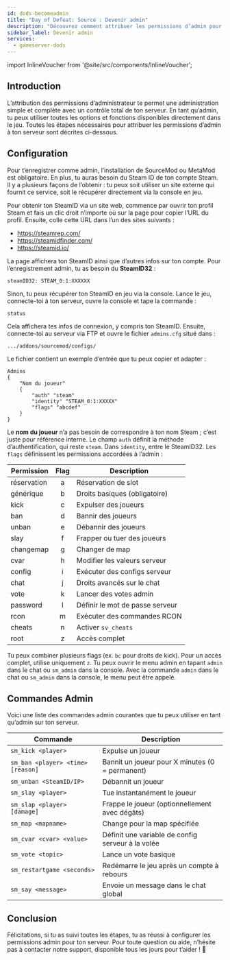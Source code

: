```yaml
---
id: dods-becomeadmin
title: "Day of Defeat: Source : Devenir admin"
description: "Découvrez comment attribuer les permissions d’admin pour un contrôle total du serveur et gérer efficacement les fonctions du jeu → En savoir plus maintenant"
sidebar_label: Devenir admin
services:
  - gameserver-dods
---
```


import InlineVoucher from '@site/src/components/InlineVoucher';



## Introduction

L’attribution des permissions d’administrateur te permet une administration simple et complète avec un contrôle total de ton serveur. En tant qu’admin, tu peux utiliser toutes les options et fonctions disponibles directement dans le jeu. Toutes les étapes nécessaires pour attribuer les permissions d’admin à ton serveur sont décrites ci-dessous.

<InlineVoucher />



## Configuration

Pour t’enregistrer comme admin, l’installation de SourceMod ou MetaMod est obligatoire. En plus, tu auras besoin du Steam ID de ton compte Steam. Il y a plusieurs façons de l’obtenir : tu peux soit utiliser un site externe qui fournit ce service, soit le récupérer directement via la console en jeu.


Pour obtenir ton SteamID via un site web, commence par ouvrir ton profil Steam et fais un clic droit n’importe où sur la page pour copier l’URL du profil. Ensuite, colle cette URL dans l’un des sites suivants :

- https://steamrep.com/
- https://steamidfinder.com/
- https://steamid.io/

La page affichera ton SteamID ainsi que d’autres infos sur ton compte. Pour l’enregistrement admin, tu as besoin du **SteamID32** :

```
steamID32: STEAM_0:1:XXXXXX
```

Sinon, tu peux récupérer ton SteamID en jeu via la console. Lance le jeu, connecte-toi à ton serveur, ouvre la console et tape la commande :

```
status
```

Cela affichera tes infos de connexion, y compris ton SteamID. Ensuite, connecte-toi au serveur via FTP et ouvre le fichier `admins.cfg` situé dans :

```
.../addons/sourcemod/configs/
```

Le fichier contient un exemple d’entrée que tu peux copier et adapter :

```
Admins
{
	"Nom du joueur"
	{
		"auth" "steam"
		"identity" "STEAM_0:1:XXXXX"
		"flags" "abcdef"
	}
}
```

Le **nom du joueur** n’a pas besoin de correspondre à ton nom Steam ; c’est juste pour référence interne. Le champ `auth` définit la méthode d’authentification, qui reste `steam`. Dans `identity`, entre le SteamID32. Les `flags` définissent les permissions accordées à l’admin :

| Permission  | Flag | Description                  |
|-------------|:----:|------------------------------|
| réservation | a    | Réservation de slot          |
| générique   | b    | Droits basiques (obligatoire)|
| kick        | c    | Expulser des joueurs         |
| ban         | d    | Bannir des joueurs           |
| unban       | e    | Débannir des joueurs         |
| slay        | f    | Frapper ou tuer des joueurs  |
| changemap   | g    | Changer de map               |
| cvar        | h    | Modifier les valeurs serveur |
| config      | i    | Exécuter des configs serveur |
| chat        | j    | Droits avancés sur le chat   |
| vote        | k    | Lancer des votes admin       |
| password    | l    | Définir le mot de passe serveur |
| rcon        | m    | Exécuter des commandes RCON  |
| cheats      | n    | Activer `sv_cheats`          |
| root        | z    | Accès complet                |

Tu peux combiner plusieurs flags (ex. `bc` pour droits de kick). Pour un accès complet, utilise uniquement `z`. Tu peux ouvrir le menu admin en tapant `admin` dans le chat ou `sm_admin` dans la console. Avec la commande `admin` dans le chat ou `sm_admin` dans la console, le menu peut être appelé.



## Commandes Admin

Voici une liste des commandes admin courantes que tu peux utiliser en tant qu’admin sur ton serveur.

| Commande                          | Description                                   |
| -------------------------------- | --------------------------------------------- |
| `sm_kick <player>`               | Expulse un joueur                             |
| `sm_ban <player> <time> [reason]` | Bannit un joueur pour X minutes (0 = permanent) |
| `sm_unban <SteamID/IP>`          | Débannit un joueur                            |
| `sm_slay <player>`               | Tue instantanément le joueur                  |
| `sm_slap <player> [damage]`      | Frappe le joueur (optionnellement avec dégâts) |
| `sm_map <mapname>`               | Change pour la map spécifiée                  |
| `sm_cvar <cvar> <value>`         | Définit une variable de config serveur à la volée |
| `sm_vote <topic>`                | Lance un vote basique                         |
| `sm_restartgame <seconds>`       | Redémarre le jeu après un compte à rebours   |
| `sm_say <message>`               | Envoie un message dans le chat global         |



## Conclusion

Félicitations, si tu as suivi toutes les étapes, tu as réussi à configurer les permissions admin pour ton serveur. Pour toute question ou aide, n’hésite pas à contacter notre support, disponible tous les jours pour t’aider ! 🙂

<InlineVoucher />